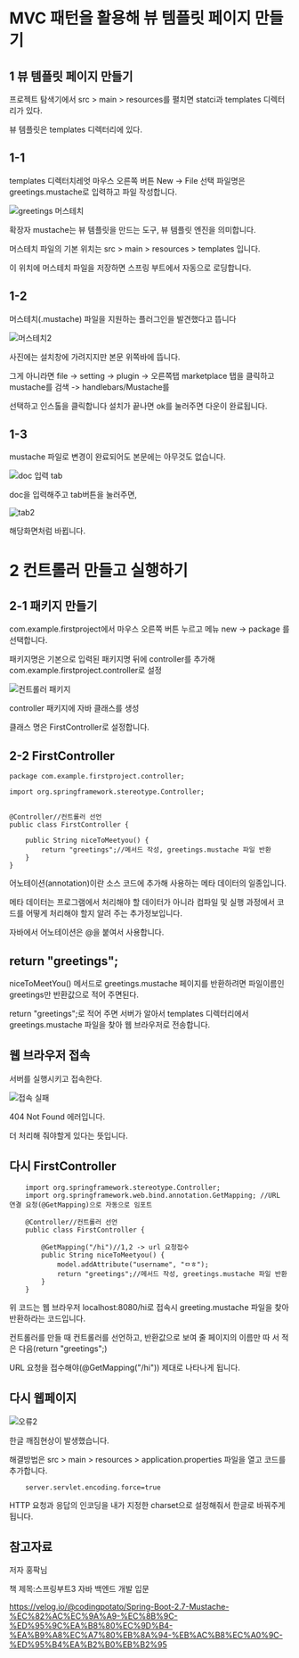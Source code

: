 MVC 패턴을 활용해 뷰 템플릿 페이지 만들기
===

1 뷰 템플릿 페이지 만들기
----

프로젝트 탐색기에서 src > main > resources를 펼치면 statci과 templates 디렉터리가 있다.

뷰 템플릿은 templates 디렉터리에 있다.

1-1
---

templates 디렉터치레엇 마우스 오른쪽 버튼 New -> File 선택 파일명은 greetings.mustache로 입력하고 파일 작성합니다.

![greetings 머스테치](https://github.com/kmh0128/SpringBoot/assets/100178951/d70658af-7061-4db7-99d0-680cf22ca09d)

확장자 mustache는 뷰 템플릿을 만드는 도구, 뷰 템플릿 엔진을 의미합니다.

머스테치 파일의 기본 위치는 src > main > resources > templates 입니다.

이 위치에 머스테치 파일을 저장하면 스프링 부트에서 자동으로 로딩합니다.


1-2 
---

머스테치(.mustache) 파일을 지원하는 플러그인을 발견했다고 뜹니다

![머스테치2](https://github.com/kmh0128/SpringBoot/assets/100178951/d084894d-91e4-444a-8ee5-cd1edb90be28)

사진에는 설치창에 가려지지만 본문 위쪽바에 뜹니다.

그게 아니라면 file -> setting -> plugin -> 오른쪽탭 marketplace 탭을 클릭하고 mustache를 검색 -> handlebars/Mustache를 

선택하고 인스톨을 클릭합니다 설치가 끝나면 ok를 눌러주면 다운이 완료됩니다.

1-3
---

mustache 파일로 변경이 완료되어도 본문에는 아무것도 없습니다.

![doc 입력 tab](https://github.com/kmh0128/SpringBoot/assets/100178951/6be363df-d240-4945-b3e5-06bb9f6618ef)

doc을 입력해주고 tab버튼을 눌러주면,

![tab2](https://github.com/kmh0128/SpringBoot/assets/100178951/7b29c3b6-6394-4c6e-91b8-9f2047cdcf6d)

해당화면처럼 바뀝니다.

2 컨트롤러 만들고 실행하기
====

2-1 패키지 만들기 
----

com.example.firstproject에서 마우스 오른쪽 버튼 누르고 메뉴 new -> package 를 선택합니다.

패키지명은 기본으로 입력된 패키지명 뒤에 controller를 추가해 com.example.firstproject.controller로 설정

![컨트롤러 패키지](https://github.com/kmh0128/SpringBoot/assets/100178951/5d211c96-8403-4e36-b867-8b87c5374c3b)

controller 패키지에 자바 클래스를 생성

클래스 명은 FirstController로 설정합니다.

2-2 FirstController
----

    package com.example.firstproject.controller;

    import org.springframework.stereotype.Controller;


    @Controller//컨트롤러 선언
    public class FirstController {
        
        public String niceToMeetyou() {          
            return "greetings";//메서드 작성, greetings.mustache 파일 반환 
        }
    }


어노테이션(annotation)이란 소스 코드에 추가해 사용하는 메타 데이터의 일종입니다.

메타 데이터는 프로그램에서 처리해야 할 데이터가 아니라 컴파일 및 실행 과정에서 코드를 어떻게 처리해야 할지 알려 주는 추가정보입니다.

자바에서 어노테이션은 @을 붙여서 사용합니다.

return "greetings";
---

niceToMeetYou() 메서드로 greetings.mustache 페이지를 반환하려면 파일이름인 greetings만 반환값으로 적어 주면된다.

return "greetings";로 적어 주면 서버가 알아서 templates 디렉터리에서 greetings.mustache 파일을 찾아 웹 브라우저로 전송합니다.


웹 브라우저 접속
----

서버를 실행시키고 접속한다.

![접속 실패](https://github.com/kmh0128/SpringBoot/assets/100178951/cb79e761-78ac-4f62-b898-c99b5ccc222d)

404 Not Found 에러입니다.

더 처리해 줘야할게 있다는 뜻입니다.

다시 FirstController
---

        import org.springframework.stereotype.Controller;
        import org.springframework.web.bind.annotation.GetMapping; //URL 연결 요청(@GetMapping)으로 자동으로 임포트

        @Controller//컨트롤러 선언
        public class FirstController {

            @GetMapping("/hi")//1,2 -> url 요청접수
            public String niceToMeetyou() {
                model.addAttribute("username", "ㅁㅎ");
                return "greetings";//메서드 작성, greetings.mustache 파일 반환
            }
        }

위 코드는 웹 브라우저 localhost:8080/hi로 접속시 greeting.mustache 파일을 찾아 반환하라는 코드입니다.

컨트롤러를 만들 때 컨트롤러를 선언하고, 반환값으로 보여 줄 페이지의 이름만 따 서 적은 다음(return "greetings";)

URL 요청을 접수해야(@GetMapping("/hi")) 제대로 나타나게 됩니다.


다시 웹페이지
---

![오류2](https://github.com/kmh0128/SpringBoot/assets/100178951/98c58a6d-9556-4e4a-8f9f-a688d70d29a7)

한글 깨짐현상이 발생했습니다.

해결방법은 src > main > resources > application.properties 파일을 열고 코드를 추가합니다.

        server.servlet.encoding.force=true

 HTTP 요청과 응답의 인코딩을 내가 지정한 charset으로 설정해줘서 한글로 바꿔주게됩니다.


 참고자료
 ---

저자 홍팍님

책 제목:스프링부트3 자바 백엔드 개발 입문

 https://velog.io/@codingpotato/Spring-Boot-2.7-Mustache-%EC%82%AC%EC%9A%A9-%EC%8B%9C-%ED%95%9C%EA%B8%80%EC%9D%B4-%EA%B9%A8%EC%A7%80%EB%8A%94-%EB%AC%B8%EC%A0%9C-%ED%95%B4%EA%B2%B0%EB%B2%95
